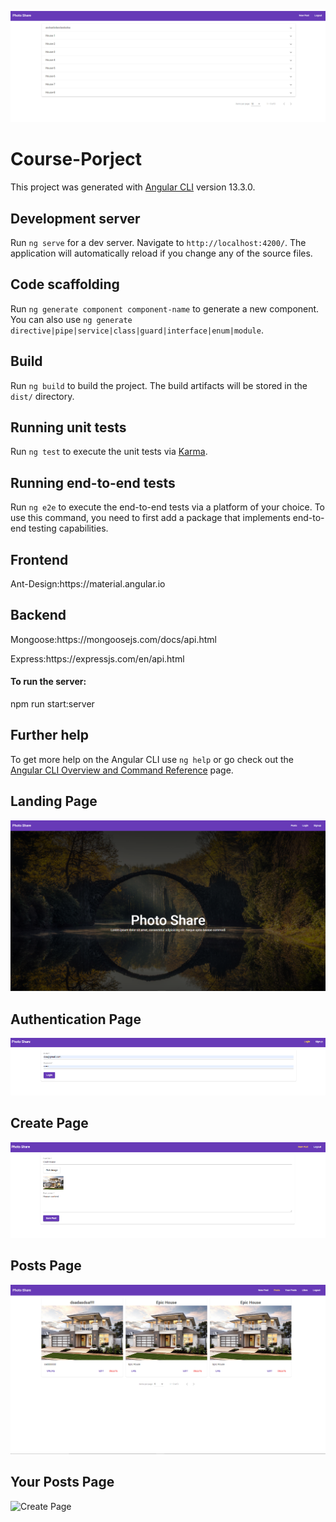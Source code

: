 ![Main Screen](https://github.com/Kamenow/softuni-course-project/blob/master/Readme-Images/main.png)

# Course-Porject

This project was generated with [Angular CLI](https://github.com/angular/angular-cli) version 13.3.0.

## Development server

Run `ng serve` for a dev server. Navigate to `http://localhost:4200/`. The application will automatically reload if you change any of the source files.

## Code scaffolding

Run `ng generate component component-name` to generate a new component. You can also use `ng generate directive|pipe|service|class|guard|interface|enum|module`.

## Build

Run `ng build` to build the project. The build artifacts will be stored in the `dist/` directory.

## Running unit tests

Run `ng test` to execute the unit tests via [Karma](https://karma-runner.github.io).

## Running end-to-end tests

Run `ng e2e` to execute the end-to-end tests via a platform of your choice. To use this command, you need to first add a package that implements end-to-end testing capabilities.

## Frontend 

<p>
Ant-Design:https://material.angular.io
</p>

## Backend

<p>
Mongoose:https://mongoosejs.com/docs/api.html
</p>
<p>
Express:https://expressjs.com/en/api.html
</p>

<h4>
To run the server:  
</h4>
<p>
npm run start:server
</p>
  
## Further help

To get more help on the Angular CLI use `ng help` or go check out the [Angular CLI Overview and Command Reference](https://angular.io/cli) page.

## Landing Page

![Landing Page](https://github.com/Kamenow/softuni-course-project/blob/master/Readme-Images/landing.png)

## Authentication Page

![Authentication Page](https://github.com/Kamenow/softuni-course-project/blob/master/Readme-Images/auth.png)

## Create Page

![Create Page](https://github.com/Kamenow/softuni-course-project/blob/master/Readme-Images/create.png)

## Posts Page

![Create Page](https://github.com/Kamenow/softuni-course-project/blob/master/Readme-Images/posts.png)

## Your Posts Page

![Create Page](https://github.com/Kamenow/softuni-course-project/blob/master/Readme-Images/your-poosts.png)
